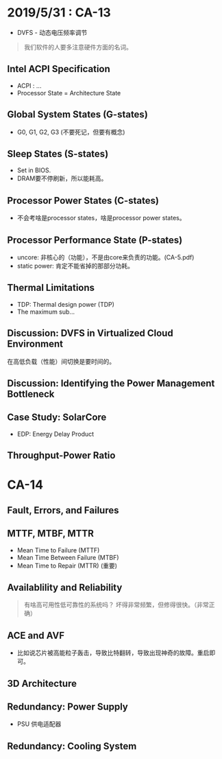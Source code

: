 # 2019/5/31 : CA-13
- DVFS - 动态电压频率调节
> 我们软件的人要多注意硬件方面的名词。
## Intel ACPI Specification
- ACPI : ...
- Processor State = Architecture State
## Global System States (G-states)
- G0, G1, G2, G3 (不要死记，但要有概念)
## Sleep States (S-states)
- Set in BIOS.
- DRAM要不停刷新，所以能耗高。
## Processor Power States (C-states)
- 不会考啥是processor states，啥是processor power states。
## Processor Performance State (P-states)
- uncore: 非核心的（功能），不是由core来负责的功能。(CA-5.pdf)
- static power: 肯定不能省掉的那部分功耗。
## Thermal Limitations
- TDP: Thermal design power (TDP)
 - The maximum sub...
## Discussion: DVFS in Virtualized Cloud Environment
在高低负载（性能）间切换是要时间的。
## Discussion: Identifying the Power Management Bottleneck
## Case Study: SolarCore
- EDP: Energy Delay Product
## Throughput-Power Ratio
# CA-14
## Fault, Errors, and Failures
## MTTF, MTBF, MTTR
- Mean Time to Failure (MTTF)
- Mean Time Between Failure (MTBF)
- Mean Time to Repair (MTTR)
(重要)
## Availablility and Reliability
> 有啥高可用性低可靠性的系统吗？
坏得非常频繁，但修得很快。（非常正确）
## ACE and AVF
- 比如说芯片被高能粒子轰击，导致比特翻转，导致出现神奇的故障。重启即可。
## 3D Architecture
## Redundancy: Power Supply
- PSU 供电适配器
## Redundancy: Cooling System

